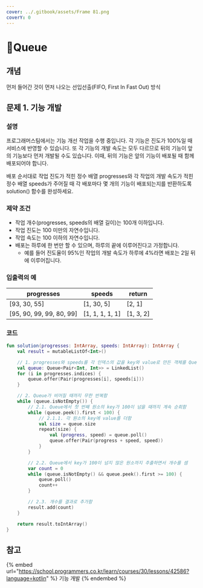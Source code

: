 ```yaml
---
cover: ../.gitbook/assets/Frame 81.png
coverY: 0
---
```


# Queue

## 개념

먼저 들어간 것이 먼저 나오는 선입선출(FIFO, First In Fast Out) 방식



## 문제 1. 기능 개발

### 설명

프로그래머스팀에서는 기능 개선 작업을 수행 중입니다. 각 기능은 진도가 100%일 때 서비스에 반영할 수 있습니다. 또 각 기능의 개발 속도는 모두 다르므로 뒤의 기능이 앞의 기능보다 먼저 개발될 수도 있습니다. 이때, 뒤의 기능은 앞의 기능이 배포될 때 함께 배포되어야 합니다.

배포 순서대로 작업 진도가 적힌 정수 배열 progresses와 각 작업의 개발 속도가 적힌 정수 배열 speeds가 주어질 때 각 배포마다 몇 개의 기능이 배포되는지를 반환하도록 solution() 함수를 완성하세요.

### 제약 조건

* 작업 개수(progresses, speeds의 배열 길이)는 100개 이하입니다.
* 작업 진도는 100 미만의 자연수입니다.
* 작업 속도는 100 이하의 자연수입니다.
* 배포는 하루에 한 번만 할 수 있으며, 하루의 끝에 이루어진다고 가정합니다.
  * 예를 들어 진도율이 95%인 작업의 개발 속도가 하루에 4%라면 배포는 2일 뒤에 이루어집니다.

### 입출력의 예

| progresses                | speeds           | return     |
| ------------------------- | ---------------- | ---------- |
| \[93, 30, 55]             | \[1, 30, 5]      | \[2, 1]    |
| \[95, 90, 99, 99, 80, 99] | \[1, 1, 1, 1, 1] | \[1, 3, 2] |

### 코드

```kotlin
fun solution(progresses: IntArray, speeds: IntArray): IntArray {
    val result = mutableListOf<Int>()

    // 1. progresses와 speeds를 각 인덱스의 값을 key와 value로 만든 객체를 Queue에 입력함
    val queue: Queue<Pair<Int, Int>> = LinkedList()
    for (i in progresses.indices) {
        queue.offer(Pair(progresses[i], speeds[i]))
    }

    // 2. Queue가 비어질 때까지 무한 반복함
    while (queue.isNotEmpty()) {
        // 2.1. Queue에서 첫 번째 원소의 key가 100이 넘을 때까지 계속 순회함
        while (queue.peek().first < 100) {
            // 2.1.1. 각 원소의 key에 value를 더함
            val size = queue.size
            repeat(size) {
                val (progress, speed) = queue.poll()
                queue.offer(Pair(progress + speed, speed))
            }
        }

        // 2.2. Queue에서 key가 100이 넘지 않은 원소까지 추출하면서 개수를 셈
        var count = 0
        while (queue.isNotEmpty() && queue.peek().first >= 100) {
            queue.poll()
            count++
        }

        // 2.3. 개수를 결과로 추가함
        result.add(count)
    }

    return result.toIntArray()
}
```



## 참고

{% embed url="https://school.programmers.co.kr/learn/courses/30/lessons/42586?language=kotlin" %}
기능 개발
{% endembed %}

